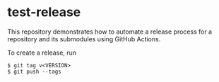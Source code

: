 # test-release

This repository demonstrates how to automate a release process for a repository and its submodules
using GitHub Actions.

To create a release, run

```
$ git tag v<VERSION>
$ git push --tags
```
